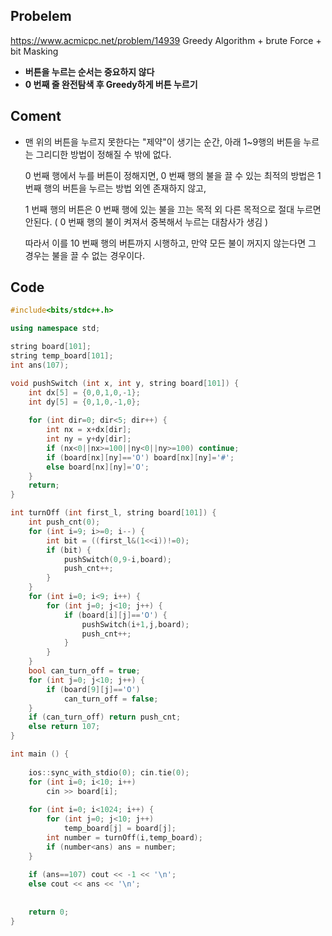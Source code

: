 ## Probelem
<https://www.acmicpc.net/problem/14939>
Greedy Algorithm + brute Force + bit Masking
* __버튼을 누르는 순서는 중요하지 않다__
* __0 번째 줄 완전탐색 후 Greedy하게 버튼 누르기__


## Coment
+ 맨 위의 버튼을 누르지 못한다는 "제약"이 생기는 순간, 아래 1~9행의 버튼을 누르는 그리디한 방법이 정해질 수 밖에 없다.

  0 번째 행에서 누를 버튼이 정해지면, 0 번째 행의 불을 끌 수 있는 최적의 방법은 1 번째 행의 버튼을 누르는 방법 외엔 존재하지 않고,

  1 번째 행의 버튼은 0 번째 행에 있는 불을 끄는 목적 외 다른 목적으로 절대 누르면 안된다. ( 0 번째 행의 불이 켜져서 중복해서 누르는 대참사가 생김 )

  따라서 이를 10 번째 행의 버튼까지 시행하고, 만약 모든 불이 꺼지지 않는다면 그 경우는 불을 끌 수 없는 경우이다.



## Code

```c++
#include<bits/stdc++.h>

using namespace std;

string board[101];
string temp_board[101];
int ans(107);

void pushSwitch (int x, int y, string board[101]) {
    int dx[5] = {0,0,1,0,-1};
    int dy[5] = {0,1,0,-1,0};
    
    for (int dir=0; dir<5; dir++) {
        int nx = x+dx[dir];
        int ny = y+dy[dir];
        if (nx<0||nx>=100||ny<0||ny>=100) continue;
        if (board[nx][ny]=='O') board[nx][ny]='#';
        else board[nx][ny]='O';
    }
    return;
}

int turnOff (int first_l, string board[101]) {
    int push_cnt(0);
    for (int i=9; i>=0; i--) {
        int bit = ((first_l&(1<<i))!=0);
        if (bit) {
            pushSwitch(0,9-i,board);
            push_cnt++;
        }
    }
    for (int i=0; i<9; i++) {
        for (int j=0; j<10; j++) {
            if (board[i][j]=='O') {
                pushSwitch(i+1,j,board);
                push_cnt++;
            }
        }
    }
    bool can_turn_off = true;
    for (int j=0; j<10; j++) {
        if (board[9][j]=='O')
            can_turn_off = false;
    }
    if (can_turn_off) return push_cnt;
    else return 107;
}

int main () {
    
    ios::sync_with_stdio(0); cin.tie(0);
    for (int i=0; i<10; i++)
        cin >> board[i];
    
    for (int i=0; i<1024; i++) {
        for (int j=0; j<10; j++)
            temp_board[j] = board[j];
        int number = turnOff(i,temp_board);
        if (number<ans) ans = number;
    }
    
    if (ans==107) cout << -1 << '\n';
    else cout << ans << '\n';
    
    
    return 0;
}
```
